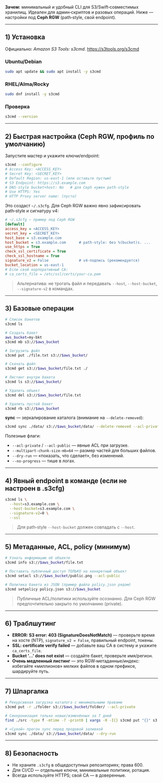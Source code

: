 **Зачем:** минимальный и удобный CLI для S3/Swift‑совместимых хранилищ. Идеален для админ‑скриптов и разовых операций. Ниже — настройки под **Ceph RGW** (path‑style, свой endpoint).

---

## 1) Установка

Официально: _Amazon S3 Tools: s3cmd_. https://s3tools.org/s3cmd

### Ubuntu/Debian

```bash
sudo apt update && sudo apt install -y s3cmd
```

### RHEL/Alma/Rocky

```bash
sudo dnf install -y s3cmd
```

### Проверка

```bash
s3cmd --version
```

---

## 2) Быстрая настройка (Ceph RGW, профиль по умолчанию)

Запустите мастер и укажите ключи/endpoint:

```bash
s3cmd --configure
# Access Key: <ACCESS_KEY>
# Secret Key: <SECRET_KEY>
# Default Region: us-east-1 (или оставьте пустым)
# S3 Endpoint: https://s3.example.com
# DNS-style bucket+host: No   # для Ceph нужен path-style
# Use HTTPS: Yes
# HTTP Proxy server name: (пусто)
```

Это создаст `~/.s3cfg`. Для Ceph RGW важно явно зафиксировать path‑style и сигнатуру v4:

```ini
# ~/.s3cfg — пример под Ceph RGW
[default]
access_key = <ACCESS_KEY>
secret_key = <SECRET_KEY>
host_base = s3.example.com
host_bucket = s3.example.com      # path-style: без %(bucket)s. ...
use_https = True
check_ssl_certificate = True
check_ssl_hostname = True
signature_v2 = False              # v4‑подпись (рекомендуется)
bucket_location = us-east-1
# Если свой корпоративный CA:
# ca_certs_file = /etc/ssl/certs/your-ca.pem
```

> Альтернатива: не трогать файл и передавать `--host`, `--host-bucket`, `--signature-v2` в командах.

---

## 3) Базовые операции

```bash
# Список бакетов
s3cmd ls

# Создать бакет
aws_bucket=my-bkt
s3cmd mb s3://$aws_bucket

# Загрузить файл
s3cmd put ./file.txt s3://$aws_bucket/

# Скачать файл
s3cmd get s3://$aws_bucket/file.txt ./

# Листинг внутри бакета
s3cmd ls s3://$aws_bucket/

# Удалить объект
s3cmd del s3://$aws_bucket/file.txt

# Удалить пустой бакет
s3cmd rb s3://$aws_bucket
```

**sync** — зеркалирование каталога (внимание на `--delete-removed`):

```bash
s3cmd sync ./data/ s3://$aws_bucket/data/ --delete-removed --acl-private --no-preserve
```

Полезные флаги:

- `--acl-private` / `--acl-public` — явные ACL при загрузке.
- `--multipart-chunk-size-mb=64` — размер частей для больших файлов.
- `--dry-run` — «показать, что сделает», без изменений.
- `--no-progress` — тише в логах.

---

## 4) Явный endpoint в команде (если не настроен в .s3cfg)

```bash
s3cmd ls \
  --host=s3.example.com \
  --host-bucket=s3.example.com \
  --signature-v2=0 \
  --ssl
```

> Для path‑style `--host-bucket` должен совпадать с `--host`.

---

## 5) Метаданные, ACL, policy (минимум)

```bash
# Узнать информацию об объекте
s3cmd info s3://$aws_bucket/file.txt

# Поставить публичный доступ ТОЛЬКО на конкретный объект
s3cmd setacl s3://$aws_bucket/public.png --acl-public

# Политика бакета из JSON (пример файла policy.json рядом)
s3cmd setpolicy policy.json s3://$aws_bucket
```

> Публичные ACL/политики используйте осознанно. Для Ceph RGW предпочтительно закрыто по умолчанию (private).

---

## 6) Траблшутинг

- **ERROR: S3 error: 403 (SignatureDoesNotMatch)** — проверьте время на хосте (NTP), `signature_v2 = False`, правильный endpoint, токены.
- **SSL: certificate verify failed** — добавьте ваш CA в систему и укажите `ca_certs_file`.
- **Bucket '...' does not exist** — создайте бакет, проверьте имя/регион.
- **Очень медленный листинг** — это RGW‑метаданные/индекс: избегайте «миллионов» мелких файлов в одном префиксе, шардируйте путь.

---

## 7) Шпаргалка

```bash
# Рекурсивная загрузка каталога с минимальными правами
s3cmd put -r ./folder s3://$aws_bucket/folder/ --acl-private

# Синхронизация только новых/изменённых за 7 дней
find ./src -type f -mtime -7 -print0 | xargs -0 -I{} s3cmd put "{}" s3://$aws_bucket/src/

# «Сухой» прогон sync перед продовой заливкой
s3cmd sync ./data/ s3://$aws_bucket/data/ --dry-run
```

---

## 8) Безопасность

- Не храните `.s3cfg` в общедоступных репозиториях; права 600.
- Для CI/CD — отдельные ключи, минимальные политики, ротация.
- Всегда используйте HTTPS; свой CA — в доверенные.
